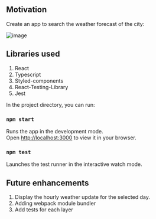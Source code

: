 
## Motivation

Create an app to search the weather forecast of the city:

![image](https://user-images.githubusercontent.com/43812633/158157700-5039ee46-1273-4867-99c9-8c5aa5ee977a.png)

## Libraries used
1. React
2. Typescript
3. Styled-components
4. React-Testing-Library
5. Jest

In the project directory, you can run:

### `npm start`

Runs the app in the development mode.\
Open [http://localhost:3000](http://localhost:3000) to view it in your browser.

### `npm test`
Launches the test runner in the interactive watch mode.

## Future enhancements
1. Display the hourly weather update for the selected day.
2. Adding webpack module bundler
3. Add tests for each layer

